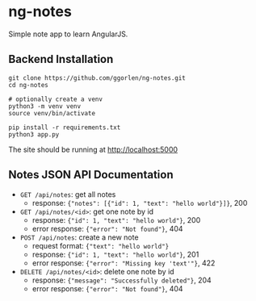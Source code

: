 # ng-notes

Simple note app to learn AngularJS.


## Backend Installation

```
git clone https://github.com/ggorlen/ng-notes.git
cd ng-notes

# optionally create a venv
python3 -m venv venv
source venv/bin/activate

pip install -r requirements.txt
python3 app.py
```

The site should be running at <http://localhost:5000>


## Notes JSON API Documentation

- `GET /api/notes`: get all notes
  - response: `{"notes": [{"id": 1, "text": "hello world"}]}`, 200
- `GET /api/notes/<id>`: get one note by id
  - response: `{"id": 1, "text": "hello world"}`, 200
  - error response: `{"error": "Not found"}`, 404
- `POST /api/notes`: create a new note
  - request format: `{"text": "hello world"}`
  - response: `{"id": 1, "text": "hello world"}`, 201
  - error response: `{"error": "Missing key 'text'"}`, 422
- `DELETE /api/notes/<id>`: delete one note by id
  - response: `{"message": "Successfully deleted"}`, 204
  - error response: `{"error": "Not found"}`, 404
